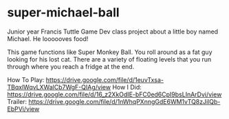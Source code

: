 # super-michael-ball
Junior year Francis Tuttle Game Dev class project about a little boy named Michael. He loooooves food!

This game functions like Super Monkey Ball. You roll around as a fat guy looking for his lost cat.
There are a variety of floating levels that you run through where you reach a fridge at the end.

How To Play:	https://drive.google.com/file/d/1euvTxsa-TBqxlWqvLXWalCb7WgF-QIAg/view
How I Did:	https://drive.google.com/file/d/16_z2XkOdIE-bFC0ed6CpI9bsLInArDvi/view
Trailer:		https://drive.google.com/file/d/1nWhqPXnngGdE6WM1vTQ8zJilQb-EbPVi/view